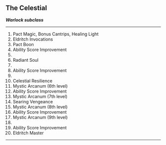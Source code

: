 ﻿## The Celestial

***Warlock subclass***

___
1. Pact Magic, Bonus Cantrips, Healing Light
2. Eldritch Invocations
3. Pact Boon
4. Ability Score Improvement
5.  
6. Radiant Soul
7.  
8. Ability Score Improvement
9.  
10. Celestial Resilience
11. Mystic Arcanum (6th level)
12. Ability Score Improvement
13. Mystic Arcanum (7th level)
14. Searing Vengeance
15. Mystic Arcanum (8th level)
16. Ability Score Improvement
17. Mystic Arcanum (9th level)
18.  
19. Ability Score Improvement
20. Eldritch Master

---
